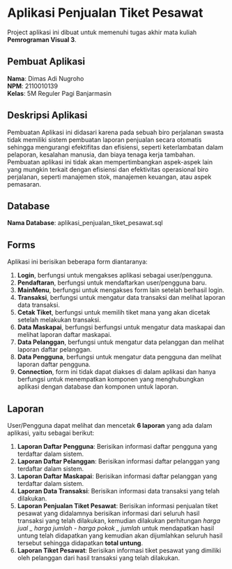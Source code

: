# Aplikasi Penjualan Tiket Pesawat

Project aplikasi ini dibuat untuk memenuhi tugas akhir mata kuliah **Pemrograman Visual 3**.

## Pembuat Aplikasi

**Nama**: Dimas Adi Nugroho </br>
**NPM**: 2110010139 </br>
**Kelas**: 5M Reguler Pagi Banjarmasin

## Deskripsi Aplikasi

Pembuatan Aplikasi ini didasari karena pada sebuah biro perjalanan swasta tidak memiliki sistem pembuatan laporan penjualan secara otomatis sehingga mengurangi efektifitas dan efisiensi, seperti keterlambatan dalam pelaporan, kesalahan manusia, dan biaya tenaga kerja tambahan. Pembuatan aplikasi ini tidak akan mempertimbangkan aspek-aspek lain yang mungkin terkait dengan efisiensi dan efektivitas operasional biro perjalanan, seperti manajemen stok, manajemen keuangan, atau aspek pemasaran.

## Database

**Nama Database**: aplikasi_penjualan_tiket_pesawat.sql

## Forms

Aplikasi ini berisikan beberapa form diantaranya:

1. **Login**, berfungsi untuk mengakses aplikasi sebagai user/pengguna.
2. **Pendaftaran**, berfungsi untuk mendaftarkan user/pengguna baru.
3. **MainMenu**, berfungsi untuk mengakses form lain setelah berhasil login.
4. **Transaksi**, berfungsi untuk mengatur data transaksi dan melihat laporan data transaksi.
5. **Cetak Tiket**, berfungsi untuk memilih tiket mana yang akan dicetak setelah melakukan transaksi.
6. **Data Maskapai**, berfungsi berfungsi untuk mengatur data maskapai dan melihat laporan daftar maskapai.
7. **Data Pelanggan**, berfungsi untuk mengatur data pelanggan dan melihat laporan daftar pelanggan.
8. **Data Pengguna**, berfungsi untuk mengatur data pengguna dan melihat laporan daftar pengguna.
9. **Connection**, form ini tidak dapat diakses di dalam aplikasi dan hanya berfungsi untuk menempatkan komponen yang menghubungkan aplikasi dengan database dan komponen untuk laporan.

## Laporan

User/Pengguna dapat melihat dan mencetak **6 laporan** yang ada dalam aplikasi, yaitu sebagai berikut:

1. **Laporan Daftar Pengguna**: Berisikan informasi daftar pengguna yang terdaftar dalam sistem.
2. **Laporan Daftar Pelanggan**: Berisikan informasi daftar pelanggan yang terdaftar dalam sistem.
3. **Laporan Daftar Maskapai**: Berisikan informasi daftar pelanggan yang terdaftar dalam sistem.
4. **Laporan Data Transaksi**: Berisikan informasi data transaksi yang telah dilakukan.
5. **Laporan Penjualan Tiket Pesawat**: Berisikan informasi penjualan tiket pesawat yang didalamnya berisikan informasi dari seluruh hasil transaksi yang telah dilakukan, kemudian dilakukan perhitungan _harga jual _ harga jumlah - harga pokok _ jumlah_ untuk mendapatkan hasil untung telah didapatkan yang kemudian akan dijumlahkan seluruh hasil tersebut sehingga didapatkan **total untung**.
6. **Laporan Tiket Pesawat**: Berisikan informasi tiket pesawat yang dimiliki oleh pelanggan dari hasil transaksi yang telah dilakukan.
